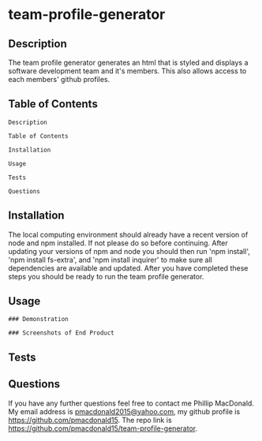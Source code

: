 # team-profile-generator

## Description

The team profile generator generates an html that is styled and displays a software development team and it's members. This also allows access to each members' github profiles.

## Table of Contents

    Description

    Table of Contents

    Installation 

    Usage

    Tests

    Questions

## Installation

The local computing environment should already have a recent version of node and npm installed. If not please do so before continuing. After updating your versions of npm and node you should then run 'npm install', 'npm install fs-extra', and 'npm install inquirer' to make sure all dependencies are available and updated. After you have completed these steps you should be ready to run the team profile generator.

## Usage

    ### Demonstration

    ### Screenshots of End Product

## Tests

## Questions

If you have any further questions feel free to contact me Phillip MacDonald. My email address is pmacdonald2015@yahoo.com, my github profile is https://github.com/pmacdonald15. The repo link is https://github.com/pmacdonald15/team-profile-generator.